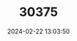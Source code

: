 ---
title: "30375"
category: "Cupressus macrocarpa"
draft: false
date: 2024-02-22 13:03:50
languages:
  Spanish; Castilian: ["Ciprés de California", "Ciprés Monterrey"]
  English: ["Monterey Cypress"]
---